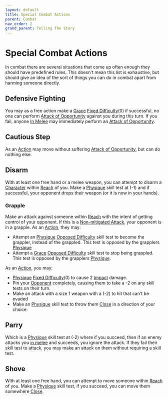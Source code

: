 ```yaml
---
layout: default
title: Special Combat Actions
parent: Combat
nav_order: 2
grand_parent: Telling The Story
---
```

# Special Combat Actions
In combat there are several situations that come up often enough they should have predefined rules. This doesn't mean this list is exhaustive, but should give an idea of the sort of things you can do in combat apart from harming someone directly.

## Defensive Fighting
You may as a free action make a [Grace](Agility#Grace) [Fixed Difficulty](Skills#Fixed%20Difficulty)(0) if successful, no one can perform [Attack of Opportunity](Game/Core/Reacting#Attack%20of%20Opportunity) against you during this turn. If you fail, anyone [In Melee](Game/Core/Effects#In%20Melee) may immediately perform an [Attack of Opportunity](Game/Core/Reacting#Attack%20of%20Opportunity).

## Cautious Step
As an [Action](Game/Core/Terminology#Action) may move without suffering [Attack of Opportunity](Game/Core/Reacting#Attack%20of%20Opportunity), but can do nothing else.

## Disarm
With at least one free hand or a melee weapon, you can attempt to disarm a [Character](Terminology#Character) within [Reach](Game/Core/Movement#Reach) of you. Make a [Physique](Strength#Physique) skill test at (-1) and if successful, your opponent drops their weapon (or it is now in your hands).

### Grapple
Make an attack against someone within [Reach](Game/Core/Movement#Reach) with the intent of getting control of your opponent. If this is a [Non-mitigated Attack](Terminology#Non-mitigated%20Attack), your opponent is in a grapple. 
As an [Action](Game/Core/Terminology#Action), they may:
* Attempt an [Physique](Strength#Physique) [Opposed Difficulty](Skills#Opposed%20Difficulty) skill test to become the grappler, instead of the grappled. This test is opposed by the grapplers [Physique](Strength#Physique)
* Attempt a [Grace](Agility#Grace) [Opposed Difficulty](Skills#Opposed%20Difficulty) skill test to stop being grappled. This test is opposed by the grapplers [Physique](Strength#Physique).

As an [Action](Game/Core/Terminology#Action), you may:
* [Physique](Game/Core/Strength#Physique) [Fixed Difficulty](Game/Core/Skills#Fixed%20Difficulty)(0) to cause 2 [Impact](Game/Core/Injury#Impact) damage.
* Pin your [Opponent](Terminology#Opponent) completely, causing them to take a -2 on any skill tests on their turn.
* Make an attack with a size 1 weapon with a (-2) to hit that can’t be evaded
* Make an [Physique](Strength#Physique) skill test to throw them [Close](Game/Core/Movement#Close) in a direction of your choice.

## Parry
Which is a [Physique](Strength#Physique) skill test at (-2) where if you succeed, then if an enemy attacks you [in melee](#Being%20in%20Melee%20Combat) and succeeds, you ignore the attack. If they fail their skill test to attack, you may make an attack on them without requiring a skill test.

## Shove
With at least one free hand, you can attempt to move someone within [Reach](Game/Core/Movement#Reach) of you. Make a [Physique](Strength#Physique) skill test, if you succeed, you can move them somewhere [Close](Game/Core/Movement#Close).
